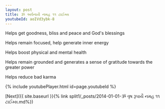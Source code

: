 ```yaml
---
layout: post
title: ૐ અર્ધનાયૈ નમહ ૧૧ ટાઈમ્સ
youtubeId: aoIVd3ybk-8
---
```

 
 
Helps get goodness, bliss and peace and God's blessings
 
Helps remain focused, help generate inner energy 
 
Helps boost physical and mental health 
 
Helps remain grounded and generates a sense of gratitude towards the greater power 
 
Helps reduce bad karma
 
 
 
 


{% include youtubePlayer.html id=page.youtubeId %}
 
[Next]({{ site.baseurl }}{% link  split1/_posts/2014-01-01-ૐ વૃષ રૂપાયૈ નમહ ૧૧ ટાઈમ્સ.md%})
 
